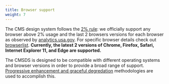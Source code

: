 ```yaml
---
title: Browser support
weight: 7
---
```


The CMS design system follows the [2% rule](https://gds.blog.gov.uk/2012/01/25/support-for-browsers/): we officially support any browser above 2% usage and the last 2 browsers versions for each browser as observed by [analytics.usa.gov](https://analytics.usa.gov/). For specific browser details check out [browserlist](https://browserl.ist/?q=last+2+versions%2C+%3E2%25). **Currently, the latest 2 versions of Chrome, Firefox, Safari, Internet Explorer 11, and Edge are supported.**

The CMSDS is designed to be compatible with different operating systems and browser versions in order to provide a broad range of support. [Progressive enhancement and graceful degredation](https://www.w3.org/wiki/Graceful_degradation_versus_progressive_enhancement) methodologies are used to accomplish this.
